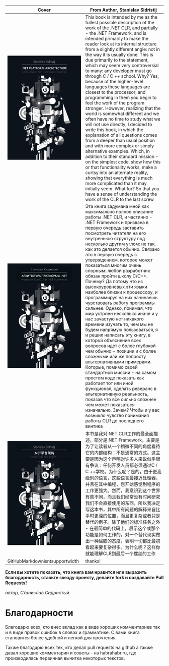 Cover | From Author, Stanislav Sidristij
-------|-----
[![CLR Book](./bin/BookCover.png)](./en/readme.md) | This book is intended by me as the fullest possible description of the work of the .NET CLR, and partially - the .NET Framework, and is intended primarily to make the reader look at its internal structure from a slightly different angle: not in the way it is usually done. This is due primarily to the statement, which may seem very controversial to many: any developer must go through C / C ++ school. Why? Yes, because of the higher-level languages ​​these languages ​​are closest to the processor, and programming in them you begin to feel the work of the program stronger. However, realizing that the world is somewhat different and we often have no time to study what we will not use directly, I decided to write this book, in which the explanation of all questions comes from a deeper than usual position and with more complex or simply alternative examples. Which, in addition to their standard mission - on the simplest code, show how this or that functionality works, make a curtsy into an alternate reality, showing that everything is much more complicated than it may initially seem. What for? So that you have a sense of understanding the work of the CLR to the last screw
[![CLR Book](./bin/BookCover-ru.png)](./ru/readme.md) | Эта книга задумана мной как максимально полное описание работы .NET CLR, и частично - .NET Framework и призвана в первую очередь заставить посмотреть читателя на его внутреннюю структуру под несколько другим углом: не так, как это делается обычно. Связано это в первую очередь с утверждением, которое может показаться многим очень спорным: любой разработчик обязан пройти школу C/C++. Почему? Да потому что из высокоуровневых эти языки наиболее близки к процессору, и программируя на них начинаешь чувствовать работу программы сильнее. Однако, понимая, что мир устроен несколько иначе и у нас зачастую нет никакого времени изучать то, чем мы не будем напрямую пользоваться, я и решил написать эту книгу, в которой объяснение всех вопросов идет с более глубокой чем обычно - позиции и с более сложными или же попросту альтернативными примерами. Которые, помимо своей стандартной миссии - на самом простом коде показать как работает тот или иной функционал, сделать реверанс в альтернативную реальность, показав что все сильно сложнее чем может показаться изначально. Зачем? Чтобы и у вас возникло чувство понимания работы CLR до последнего винтика
[![CLR Book](./bin/BookCover-ch.png)](./ch/readme.md) | 本书是我对.NET CLR工作的最全面描述，部分是.NET Framework，主要是为了让读者从一个稍微不同的角度看待它的内部结构：不是通常的方式。这主要是因为这个声明对许多人来说似乎很有争议：任何开发人员都必须通过C / C ++学校。为什么呢？是的，由于更高级别的语言，这些语言最接近处理器，并且在其中编程，您开始感觉到程序的工作更强大。然而，我意识到这个世界有些不同，而且我们经常没有时间研究我们不会直接使用的东西，所以我决定写这本书，其中所有问题的解释来自比平时更深的位置，而且更复杂或者只是替代的例子。除了他们的标准任务之外 - 在最简单的代码上，展示这个或那个功能是如何工作的，对一个替代现实做出一种屈膝的态度，表明一切都比最初看起来要复杂得多。为什么呢？这样你就能理解CLR到最后一个螺丝的工作
GitHubMarkdownisntsupportwidth|thanks!

**Если вы хотите показать, что книга вам нравится или выразить благодарность, ставьте звезду проекту, делайте fork и создавайте Pull Requests!**

*автор, Станислав Сидристый*

# Благодарности

Благодарю всех, кто внес вклад как в виде хороших комментариев так и в виде правок ошибок в словах и грамматике. С вами книга становится более удобной и легкой для прочтения.

Также благодарю всех тех, кто делал pull requests на github а также давал хорошие комментарии и советы - на habrahabr.ru, где производилась первичная вычитка некоторых текстов.